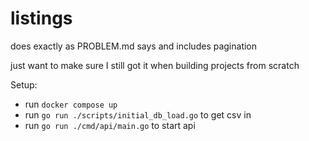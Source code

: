 # listings

does exactly as PROBLEM.md says and includes pagination

just want to make sure I still got it when building projects from scratch

Setup:
- run `docker compose up`
- run `go run ./scripts/initial_db_load.go` to get csv in
- run `go run ./cmd/api/main.go` to start api